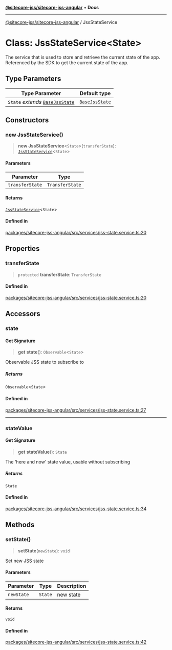[**@sitecore-jss/sitecore-jss-angular**](../README.md) • **Docs**

***

[@sitecore-jss/sitecore-jss-angular](../README.md) / JssStateService

# Class: JssStateService\<State\>

The service that is used to store and retrieve the current state of the app.
Referenced by the SDK to get the current state of the app.

## Type Parameters

| Type Parameter | Default type |
| ------ | ------ |
| `State` *extends* [`BaseJssState`](BaseJssState.md) | [`BaseJssState`](BaseJssState.md) |

## Constructors

### new JssStateService()

> **new JssStateService**\<`State`\>(`transferState`): [`JssStateService`](JssStateService.md)\<`State`\>

#### Parameters

| Parameter | Type |
| ------ | ------ |
| `transferState` | `TransferState` |

#### Returns

[`JssStateService`](JssStateService.md)\<`State`\>

#### Defined in

[packages/sitecore-jss-angular/src/services/jss-state.service.ts:20](https://github.com/Sitecore/jss/blob/7ddd22dfa8f8d76cfb96e977ac1a0d48c3a13d89/packages/sitecore-jss-angular/src/services/jss-state.service.ts#L20)

## Properties

### transferState

> `protected` **transferState**: `TransferState`

#### Defined in

[packages/sitecore-jss-angular/src/services/jss-state.service.ts:20](https://github.com/Sitecore/jss/blob/7ddd22dfa8f8d76cfb96e977ac1a0d48c3a13d89/packages/sitecore-jss-angular/src/services/jss-state.service.ts#L20)

## Accessors

### state

#### Get Signature

> **get** **state**(): `Observable`\<`State`\>

Observable JSS state to subscribe to

##### Returns

`Observable`\<`State`\>

#### Defined in

[packages/sitecore-jss-angular/src/services/jss-state.service.ts:27](https://github.com/Sitecore/jss/blob/7ddd22dfa8f8d76cfb96e977ac1a0d48c3a13d89/packages/sitecore-jss-angular/src/services/jss-state.service.ts#L27)

***

### stateValue

#### Get Signature

> **get** **stateValue**(): `State`

The 'here and now' state value, usable without subscribing

##### Returns

`State`

#### Defined in

[packages/sitecore-jss-angular/src/services/jss-state.service.ts:34](https://github.com/Sitecore/jss/blob/7ddd22dfa8f8d76cfb96e977ac1a0d48c3a13d89/packages/sitecore-jss-angular/src/services/jss-state.service.ts#L34)

## Methods

### setState()

> **setState**(`newState`): `void`

Set new JSS state

#### Parameters

| Parameter | Type | Description |
| ------ | ------ | ------ |
| `newState` | `State` | new state |

#### Returns

`void`

#### Defined in

[packages/sitecore-jss-angular/src/services/jss-state.service.ts:42](https://github.com/Sitecore/jss/blob/7ddd22dfa8f8d76cfb96e977ac1a0d48c3a13d89/packages/sitecore-jss-angular/src/services/jss-state.service.ts#L42)
